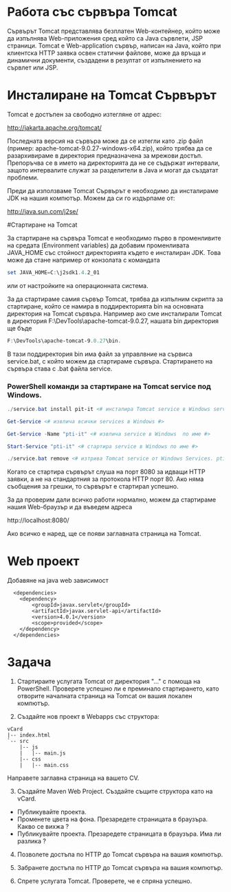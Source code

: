 # Работа със сървъра Tomcat 

Сървърът Tomcat представлява безплатен Web-контейнер, който може да изпълнява Web-приложения сред който са Java сървлети, JSP страници. 
Tomcat е Web-application сървър, написан на Java, който при клиентска HTTP заявка освен статични файлове, може да връща и динамични 
документи, създадени в резултат от изпълнението на сървлет или JSP.

# Инсталиране на Tomcat Сървърът 

Tomcat е достъпен за свободно изтегляне от адрес: 

http://jakarta.apache.org/tomcat/

Последната версия на сървъра може да се изтегли като .zip файл (пример: apache-tomcat-9.0.27-windows-x64.zip), който трябва да се
разархивираме в директория предназначена за мрежови достъп. Препоръчва се в името на директорията да не се съдържат интервали, 
защото интервалите служат за разделители в Java и могат да създатат проблеми. 

Преди да използваме Tomcat Сървърът е необходимо да инсталираме JDK на нашия компютър. Можем да си го издърпаме от:

http://java.sun.com/j2se/ 

#Стартиране на Tomcat 

За стартиране на сървъра Tomcat е необходимо първо в променливите на средата (Environment variables) да добавим променливата JAVA_HOME 
със стойност директорията където е инсталиран JDK. Това може да стане например от конзолата с командата 

``` PowerShell
set JAVA_HOME=C:\j2sdk1.4.2_01
```

или от настройките на операционната система. 

За да стартираме самия сървър Tomcat, трябва да изпълним скрипта за стартиране, който се намира в поддиректорията bin на основната 
директория на Tomcat сървъра. Например ако сме инсталирали Tomcat в директория F:\DevTools\apache-tomcat-9.0.27, нашата bin директория 
ще бъде 

``` PowerShell
F:\DevTools\apache-tomcat-9.0.27\bin. 
```

В тази поддиректория bin има файл за управлвние на сървиса service.bat, с който можем да стартираме сървъра. Стартирането на сървъра става с .bat файла service. 

### PowerShell команди за стартиране на Tomcat service под Windows.

``` PowerShell
./service.bat install pit-it <# инсталира Tomcat service в Windows services. pti-it - името на услугата в Windows #>

Get-Service <# извлича всички services в Windows #>

Get-Service -Name "pti-it" <# извлича service в Windows  по име #>

Start-Service "pti-it" <# стартира service в Windows по име #>

./service.bat remove <# изтрива Tomcat service от Windows Services. pti-it - името на услугата в Windows #>

```

Когато се стартира сървърът слуша на порт 8080 за идващи HTTP заявки, а не на стандартния за протокола HTTP порт 80. Ако няма съобщения за грешки, то сървърът е стартирал успешно. 

За да проверим дали всичко работи нормално, можем да стартираме нашия Web-браузър и да въведем адреса 

http://localhost:8080/

Ако всичко е наред, ще се появи заглавната страница на Tomcat. 

# Web проект

Добавяне на java web зависимост 

```
  <dependencies>
    <dependency>
	    <groupId>javax.servlet</groupId>
	    <artifactId>javax.servlet-api</artifactId>
	    <version>4.0.1</version>
	    <scope>provided</scope>
    </dependency>
  </dependencies>
```

# Задача

1. Стартираите услугата Tomcat от директория "..." с помоща на PowerShell. Проверете успешно ли е преминало стартирането, като отворите началната страница на Tomcat он вашия локален компютър.

2. Създайте нов проект в Webapps със структора:

```
vCard
|-- index.html
`-- src
    |-- js
    |   |-- main.js
    |-- css
    |   |-- main.css
```

Направете заглавна страница на вашето CV.

3. Създайте Maven Web Project. Създайте същите структора като на vCard. 
- Публикувайте проекта.
- Променете цвета на фона. Презаредете страницата в браузъра. Какво се вихжа ? 
- Публикувайте проекта. Презаредете страницата в браузъра. Има ли разлика ? 

4. Позволете достъпа по HTTP до Tomcat сървъра на вашия компютър.

5. Забранете достъпа по HTTP до Tomcat сървъра на вашия компютър.

6. Спрете услугата Tomcat. Проверете, че е спряна успешно.
